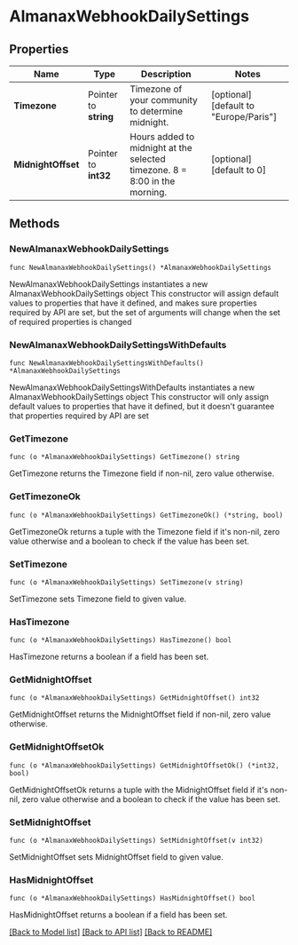 # AlmanaxWebhookDailySettings

## Properties

Name | Type | Description | Notes
------------ | ------------- | ------------- | -------------
**Timezone** | Pointer to **string** | Timezone of your community to determine midnight. | [optional] [default to "Europe/Paris"]
**MidnightOffset** | Pointer to **int32** | Hours added to midnight at the selected timezone. 8 &#x3D; 8:00 in the morning. | [optional] [default to 0]

## Methods

### NewAlmanaxWebhookDailySettings

`func NewAlmanaxWebhookDailySettings() *AlmanaxWebhookDailySettings`

NewAlmanaxWebhookDailySettings instantiates a new AlmanaxWebhookDailySettings object
This constructor will assign default values to properties that have it defined,
and makes sure properties required by API are set, but the set of arguments
will change when the set of required properties is changed

### NewAlmanaxWebhookDailySettingsWithDefaults

`func NewAlmanaxWebhookDailySettingsWithDefaults() *AlmanaxWebhookDailySettings`

NewAlmanaxWebhookDailySettingsWithDefaults instantiates a new AlmanaxWebhookDailySettings object
This constructor will only assign default values to properties that have it defined,
but it doesn't guarantee that properties required by API are set

### GetTimezone

`func (o *AlmanaxWebhookDailySettings) GetTimezone() string`

GetTimezone returns the Timezone field if non-nil, zero value otherwise.

### GetTimezoneOk

`func (o *AlmanaxWebhookDailySettings) GetTimezoneOk() (*string, bool)`

GetTimezoneOk returns a tuple with the Timezone field if it's non-nil, zero value otherwise
and a boolean to check if the value has been set.

### SetTimezone

`func (o *AlmanaxWebhookDailySettings) SetTimezone(v string)`

SetTimezone sets Timezone field to given value.

### HasTimezone

`func (o *AlmanaxWebhookDailySettings) HasTimezone() bool`

HasTimezone returns a boolean if a field has been set.

### GetMidnightOffset

`func (o *AlmanaxWebhookDailySettings) GetMidnightOffset() int32`

GetMidnightOffset returns the MidnightOffset field if non-nil, zero value otherwise.

### GetMidnightOffsetOk

`func (o *AlmanaxWebhookDailySettings) GetMidnightOffsetOk() (*int32, bool)`

GetMidnightOffsetOk returns a tuple with the MidnightOffset field if it's non-nil, zero value otherwise
and a boolean to check if the value has been set.

### SetMidnightOffset

`func (o *AlmanaxWebhookDailySettings) SetMidnightOffset(v int32)`

SetMidnightOffset sets MidnightOffset field to given value.

### HasMidnightOffset

`func (o *AlmanaxWebhookDailySettings) HasMidnightOffset() bool`

HasMidnightOffset returns a boolean if a field has been set.


[[Back to Model list]](../README.md#documentation-for-models) [[Back to API list]](../README.md#documentation-for-api-endpoints) [[Back to README]](../README.md)


